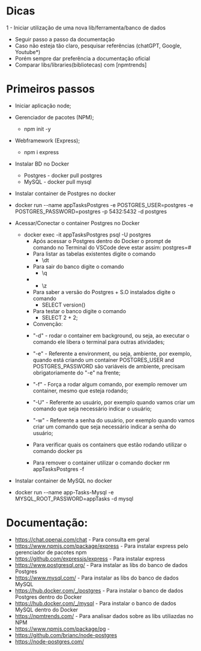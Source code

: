 # Dicas
1 - Iniciar utilização de uma nova lib/ferramenta/banco de dados
- Seguir passo a passo da documentação
- Caso não esteja tão claro, pesquisar referências (chatGPT, Google, Youtube*)
- Porém sempre dar preferência a documentação oficial
- Comparar libs/libraries(bibliotecas) com [npmtrends] 


# Primeiros passos
- Iniciar aplicação node;
- Gerenciador de pacotes (NPM);
  - npm init -y
- Webframework (Express);
  - npm i express
- Instalar BD no Docker
  - Postgres - docker pull postgres
  - MySQL - docker pull mysql 
-  Instalar container de Postgres no docker
  - docker run --name appTasksPostgres -e POSTGRES_USER=postgres -e POSTGRES_PASSWORD=postgres -p 5432:5432 -d postgres
  - Acessar/Conectar o container Postgres no Docker
    - docker exec -it appTasksPostgres psql -U postgres
      - Após acessar o Postgres dentro do Docker o prompt de comando no Terminal do VSCode deve estar assim: postgres=#
      - Para listar as tabelas existentes digite o comando
        - \dt
      - Para sair do banco digite o comando
        - \q
      - 
        - \z  
      - Para saber a versão do Postgres + S.O instalados digite o comando
        - SELECT version()          
      - Para testar o banco digite o comando
        - SELECT 2 + 2;
      * Convenção:
      - "-d" - rodar o container em background, ou seja, ao executar o comando ele libera o terminal para outras atividades;
      - "-e" - Referente a environment, ou seja, ambiente, por exemplo, quando está criando um container POSTGRES_USER and POSTGRES_PASSWORD são variáveis de ambiente, precisam obrigatoriamente do "-e" na frente;
      - "-f" - Força a rodar algum comando, por exemplo remover um container, mesmo que esteja rodando;
      - "-U" - Referente ao usuário, por exemplo quando vamos criar um comando que seja necessário indicar o usuário;
      - "-w" - Referente a senha do usuário, por exemplo quando vamos criar um comando que seja necessário indicar a senha do usuário;


      - Para verificar quais os containers que estão rodando utilizar o comando docker ps
      - Para remover o container utilizar o comando docker rm appTasksPostgres -f

      
 -  Instalar container de MySQL no docker
  - docker run --name app-Tasks-Mysql -e MYSQL_ROOT_PASSWORD=appTasks -d mysql



# Documentação:

 - https://chat.openai.com/chat - Para consulta em geral
 - https://www.npmjs.com/package/express - Para instalar express pelo gerenciador de pacotes npm
 - https://github.com/expressjs/express - Para instalar express
 - https://www.postgresql.org/ - Para instalar as libs do banco de dados Postgres
 - https://www.mysql.com/ - Para instalar as libs do banco de dados MySQL
 - https://hub.docker.com/_/postgres - Para instalar o banco de dados Postgres dentro do Docker
 - https://hub.docker.com/_/mysql - Para instalar o banco de dados MySQL dentro do Docker
 - https://npmtrends.com/ - Para analisar dados sobre as libs utiliazdas no NPM
 - https://www.npmjs.com/package/pg - 
 - https://github.com/brianc/node-postgres
 - https://node-postgres.com/
